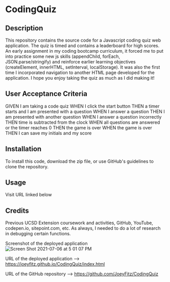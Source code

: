 # CodingQuiz
## Description
This repository contains the source code for a Javascript coding quiz web application. The quiz is timed and contains a leaderboard for high scores. An early assignment in my coding bootcamp curriculum, it forced me to put into practice some new js skills (appendChild, forEach, JSON.parse/stringify) and reinforce earlier learning objectives (createElement, innerHTML, setInterval, localStorage). It was also the first time I incorporated navigation to another HTML page developed for the application. I hope you enjoy taking the quiz as much as I did making it! 

## User Acceptance Criteria
GIVEN I am taking a code quiz
WHEN I click the start button
THEN a timer starts and I am presented with a question
WHEN I answer a question
THEN I am presented with another question
WHEN I answer a question incorrectly
THEN time is subtracted from the clock
WHEN all questions are answered or the timer reaches 0
THEN the game is over
WHEN the game is over
THEN I can save my initials and my score

## Installation
To install this code, download the zip file, or use GitHub's guidelines to clone the repository.

## Usage
Visit URL linked below

## Credits
Previous UCSD Extension coursework and activities, GitHub, YouTube, codepen.io, sitepoint.com, etc. As always, I needed to do a lot of research in debugging certain functions. 

Screenshot of the deployed application
![Screen Shot 2021-07-06 at 5 01 07 PM](https://user-images.githubusercontent.com/50683782/124680725-d9b82600-de7b-11eb-8762-1021753acf60.png)

URL of the deployed application --> https://joeyfitz.github.io/CodingQuiz/index.html

URL of the GitHub repository --> https://github.com/JoeyFitz/CodingQuiz

